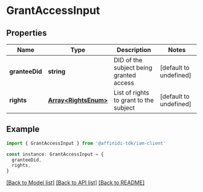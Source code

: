 # GrantAccessInput

## Properties

| Name           | Type                                         | Description                             | Notes                  |
| -------------- | -------------------------------------------- | --------------------------------------- | ---------------------- |
| **granteeDid** | **string**                                   | DID of the subject being granted access | [default to undefined] |
| **rights**     | [**Array&lt;RightsEnum&gt;**](RightsEnum.md) | List of rights to grant to the subject  | [default to undefined] |

## Example

```typescript
import { GrantAccessInput } from '@affinidi-tdk/iam-client'

const instance: GrantAccessInput = {
  granteeDid,
  rights,
}
```

[[Back to Model list]](../README.md#documentation-for-models) [[Back to API list]](../README.md#documentation-for-api-endpoints) [[Back to README]](../README.md)
